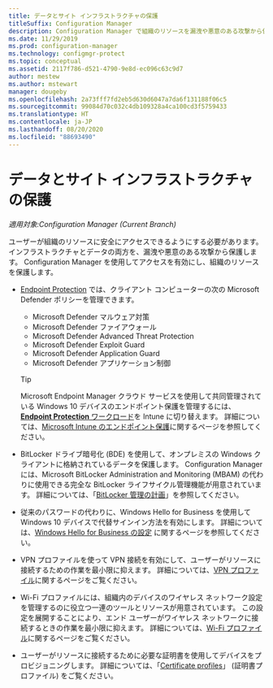 ```yaml
---
title: データとサイト インフラストラクチャの保護
titleSuffix: Configuration Manager
description: Configuration Manager で組織のリソースを漏洩や悪意のある攻撃から保護する方法について説明します。
ms.date: 11/29/2019
ms.prod: configuration-manager
ms.technology: configmgr-protect
ms.topic: conceptual
ms.assetid: 2117f786-d521-4790-9e8d-ec096c63c9d7
author: mestew
ms.author: mstewart
manager: dougeby
ms.openlocfilehash: 2a73fff7fd2eb5d630d6047a7da6f131188f06c5
ms.sourcegitcommit: 99084d70c032c4db109328a4ca100cd3f5759433
ms.translationtype: HT
ms.contentlocale: ja-JP
ms.lasthandoff: 08/20/2020
ms.locfileid: "88693490"
---
```

# <a name="protect-data-and-site-infrastructure"></a>データとサイト インフラストラクチャの保護

*適用対象:Configuration Manager (Current Branch)*

ユーザーが組織のリソースに安全にアクセスできるようにする必要があります。 インフラストラクチャとデータの両方を、漏洩や悪意のある攻撃から保護します。 Configuration Manager を使用してアクセスを有効にし、組織のリソースを保護します。  

- [Endpoint Protection](../deploy-use/endpoint-protection.md) では、クライアント コンピューターの次の Microsoft Defender ポリシーを管理できます。

  - Microsoft Defender マルウェア対策
  - Microsoft Defender ファイアウォール
  - Microsoft Defender Advanced Threat Protection
  - Microsoft Defender Exploit Guard
  - Microsoft Defender Application Guard
  - Microsoft Defender アプリケーション制御

  > [!TIP]
  > Microsoft Endpoint Manager クラウド サービスを使用して共同管理されている Windows 10 デバイスのエンドポイント保護を管理するには、[**Endpoint Protection** ワークロード](../../comanage/workloads.md#endpoint-protection)を Intune に切り替えます。 詳細については、[Microsoft Intune のエンドポイント保護](/intune/endpoint-protection-windows-10)に関するページを参照してください。

- BitLocker ドライブ暗号化 (BDE) を使用して、オンプレミスの Windows クライアントに格納されているデータを保護します。 Configuration Manager には、Microsoft BitLocker Administration and Monitoring (MBAM) の代わりに使用できる完全な BitLocker ライフサイクル管理機能が用意されています。 詳細については、「[BitLocker 管理の計画](../plan-design/bitlocker-management.md)」を参照してください。

- 従来のパスワードの代わりに、Windows Hello for Business を使用して Windows 10 デバイスで代替サインイン方法を有効にします。 詳細については、[Windows Hello for Business の設定](../deploy-use/windows-hello-for-business-settings.md) に関するページを参照してください。

- VPN プロファイルを使って VPN 接続を有効にして、ユーザーがリソースに接続するための作業を最小限に抑えます。 詳細については、[VPN プロファイル](../deploy-use/vpn-profiles.md)に関するページをご覧ください。  

- Wi-Fi プロファイルには、組織内のデバイスのワイヤレス ネットワーク設定を管理するのに役立つ一連のツールとリソースが用意されています。 この設定を展開することにより、エンド ユーザーがワイヤレス ネットワークに接続するときの作業を最小限に抑えます。 詳細については、[Wi-Fi プロファイル](../deploy-use/create-wifi-profiles.md)に関するページをご覧ください。  

- ユーザーがリソースに接続するために必要な証明書を使用してデバイスをプロビジョニングします。 詳細については、「[Certificate profiles](../deploy-use/introduction-to-certificate-profiles.md)」 (証明書プロファイル) をご覧ください。